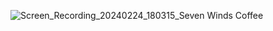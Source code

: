 ![Screen_Recording_20240224_180315_Seven Winds Coffee](https://github.com/kn-n/SevenWindsCoffee/assets/62464639/dc1bcb59-aeee-47df-aef4-ba3cae8ccc14)
